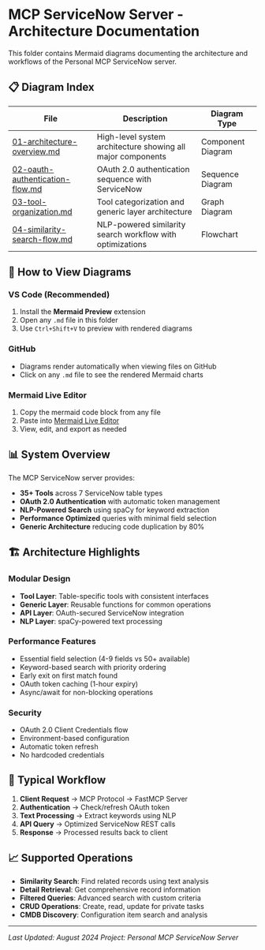 # MCP ServiceNow Server - Architecture Documentation

This folder contains Mermaid diagrams documenting the architecture and workflows of the Personal MCP ServiceNow server.

## 📋 Diagram Index

| File | Description | Diagram Type |
|------|-------------|--------------|
| [01-architecture-overview.md](./01-architecture-overview.md) | High-level system architecture showing all major components | Component Diagram |
| [02-oauth-authentication-flow.md](./02-oauth-authentication-flow.md) | OAuth 2.0 authentication sequence with ServiceNow | Sequence Diagram |
| [03-tool-organization.md](./03-tool-organization.md) | Tool categorization and generic layer architecture | Graph Diagram |
| [04-similarity-search-flow.md](./04-similarity-search-flow.md) | NLP-powered similarity search workflow with optimizations | Flowchart |

## 🔧 How to View Diagrams

### VS Code (Recommended)
1. Install the **Mermaid Preview** extension
2. Open any `.md` file in this folder
3. Use `Ctrl+Shift+V` to preview with rendered diagrams

### GitHub
- Diagrams render automatically when viewing files on GitHub
- Click on any `.md` file to see the rendered Mermaid charts

### Mermaid Live Editor
1. Copy the mermaid code block from any file
2. Paste into [Mermaid Live Editor](https://mermaid.live/)
3. View, edit, and export as needed

## 📊 System Overview

The MCP ServiceNow server provides:

- **35+ Tools** across 7 ServiceNow table types
- **OAuth 2.0 Authentication** with automatic token management
- **NLP-Powered Search** using spaCy for keyword extraction
- **Performance Optimized** queries with minimal field selection
- **Generic Architecture** reducing code duplication by 80%

## 🏗️ Architecture Highlights

### Modular Design
- **Tool Layer**: Table-specific tools with consistent interfaces
- **Generic Layer**: Reusable functions for common operations
- **API Layer**: OAuth-secured ServiceNow integration
- **NLP Layer**: spaCy-powered text processing

### Performance Features
- Essential field selection (4-9 fields vs 50+ available)
- Keyword-based search with priority ordering
- Early exit on first match found
- OAuth token caching (1-hour expiry)
- Async/await for non-blocking operations

### Security
- OAuth 2.0 Client Credentials flow
- Environment-based configuration
- Automatic token refresh
- No hardcoded credentials

## 🔄 Typical Workflow

1. **Client Request** → MCP Protocol → FastMCP Server
2. **Authentication** → Check/refresh OAuth token
3. **Text Processing** → Extract keywords using NLP
4. **API Query** → Optimized ServiceNow REST calls
5. **Response** → Processed results back to client

## 📈 Supported Operations

- **Similarity Search**: Find related records using text analysis
- **Detail Retrieval**: Get comprehensive record information
- **Filtered Queries**: Advanced search with custom criteria
- **CRUD Operations**: Create, read, update for private tasks
- **CMDB Discovery**: Configuration item search and analysis

---

*Last Updated: August 2024*
*Project: Personal MCP ServiceNow Server*